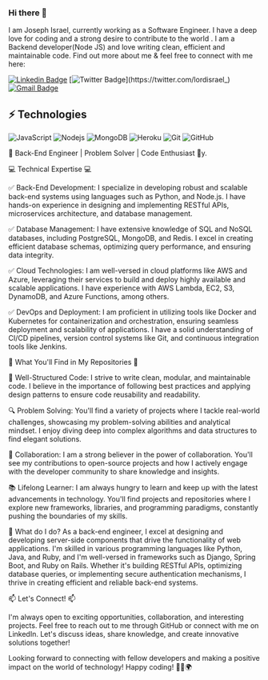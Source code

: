 ### Hi there 👋


I am Joseph Israel, currently working as a Software Engineer. I have a deep love for coding and a strong desire to contribute to the world . I am a Backend developer(Node JS) and love writing clean, efficient and maintainable code. Find out more about me & feel free to connect with me here:


[![Linkedin Badge](https://img.shields.io/badge/-Lordisrael-blue?style=flat-square&logo=Linkedin&logoColor=white&link=https://www.linkedin.com/in/joseph-israel-6a1000164/)](https://www.linkedin.com/in/joseph-israel-6a1000164/)
[![Twitter Badge](https://img.shields.io/badge/-lordisrael-blue?style=flat-square&logo=Twitter&logoColor=white&link=https://twitter.com/lordisrael_)](https://twitter.com/lordisrael_)
[![Gmail Badge](https://img.shields.io/badge/-josephisrael206@gmail.com-c14438?style=flat-square&logo=Gmail&logoColor=white&link=mailto:josephisrael206@gmail.com)](mailto:josephisrael206@gmail.com)


## ⚡ Technologies

![JavaScript](https://img.shields.io/badge/-JavaScript-black?style=flat-square&logo=javascript)
![Nodejs](https://img.shields.io/badge/-Nodejs-black?style=flat-square&logo=Node.js)
![MongoDB](https://img.shields.io/badge/-MongoDB-black?style=flat-square&logo=mongodb)
![Heroku](https://img.shields.io/badge/-Heroku-430098?style=flat-square&logo=heroku)
![Git](https://img.shields.io/badge/-Git-black?style=flat-square&logo=git)
![GitHub](https://img.shields.io/badge/-GitHub-181717?style=flat-square&logo=github)


🔧 Back-End Engineer | Problem Solver | Code Enthusiast 🔧y.

💻 Technical Expertise 💻

✅ Back-End Development: I specialize in developing robust and scalable back-end systems using languages such as Python, and Node.js. I have hands-on experience in designing and implementing RESTful APIs, microservices architecture, and database management.

✅ Database Management: I have extensive knowledge of SQL and NoSQL databases, including PostgreSQL, MongoDB, and Redis. I excel in creating efficient database schemas, optimizing query performance, and ensuring data integrity.

✅ Cloud Technologies: I am well-versed in cloud platforms like AWS and Azure, leveraging their services to build and deploy highly available and scalable applications. I have experience with AWS Lambda, EC2, S3, DynamoDB, and Azure Functions, among others.

✅ DevOps and Deployment: I am proficient in utilizing tools like Docker and Kubernetes for containerization and orchestration, ensuring seamless deployment and scalability of applications. I have a solid understanding of CI/CD pipelines, version control systems like Git, and continuous integration tools like Jenkins.

🚀 What You'll Find in My Repositories 🚀

🔧 Well-Structured Code: I strive to write clean, modular, and maintainable code. I believe in the importance of following best practices and applying design patterns to ensure code reusability and readability.

🔍 Problem Solving: You'll find a variety of projects where I tackle real-world challenges, showcasing my problem-solving abilities and analytical mindset. I enjoy diving deep into complex algorithms and data structures to find elegant solutions.

🌟 Collaboration: I am a strong believer in the power of collaboration. You'll see my contributions to open-source projects and how I actively engage with the developer community to share knowledge and insights.

📚 Lifelong Learner: I am always hungry to learn and keep up with the latest advancements in technology. You'll find projects and repositories where I explore new frameworks, libraries, and programming paradigms, constantly pushing the boundaries of my skills.

🔨 What do I do?
As a back-end engineer, I excel at designing and developing server-side components that drive the functionality of web applications. I'm skilled in various programming languages like Python, Java, and Ruby, and I'm well-versed in frameworks such as Django, Spring Boot, and Ruby on Rails. Whether it's building RESTful APIs, optimizing database queries, or implementing secure authentication mechanisms, I thrive in creating efficient and reliable back-end systems.

📫 Let's Connect! 📫

I'm always open to exciting opportunities, collaboration, and interesting projects. Feel free to reach out to me through GitHub or connect with me on LinkedIn. Let's discuss ideas, share knowledge, and create innovative solutions together!


Looking forward to connecting with fellow developers and making a positive impact on the world of technology! Happy coding! 👨‍💻🌍
<!--
**lordisrael/lordisrael** is a ✨ _special_ ✨ repository because its `README.md` (this file) appears on your GitHub profile.

Here are some ideas to get you started:

- 🔭 I’m currently working on ...
- 🌱 I’m currently learning ...
- 👯 I’m looking to collaborate on ...
- 🤔 I’m looking for help with ...
- 💬 Ask me about ...
- 📫 How to reach me: ...
- 😄 Pronouns: ...
- ⚡ Fun fact: ...
-->
